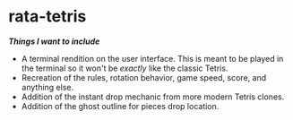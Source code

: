 # rata-tetris
***Things I want to include***
- A terminal rendition on the user interface. This is meant to be played in the terminal so it won't be _exactly_ like the classic Tetris.
- Recreation of the rules, rotation behavior, game speed, score, and anything else.
- Addition of the instant drop mechanic from more modern Tetris clones.
- Addition of the ghost outline for pieces drop location.